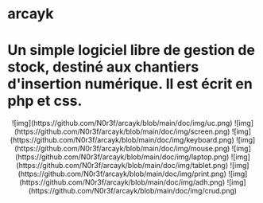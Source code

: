 # arcayk



 Un simple logiciel libre de gestion de stock, destiné aux chantiers d'insertion numérique. Il est écrit en php et css.
 ==

<center><p>
![img](https://github.com/N0r3f/arcayk/blob/main/doc/img/uc.png) 
![img](https://github.com/N0r3f/arcayk/blob/main/doc/img/screen.png)
![img](https://github.com/N0r3f/arcayk/blob/main/doc/img/keyboard.png)  
![img](https://github.com/N0r3f/arcayk/blob/main/doc/img/mouse.png)
![img](https://github.com/N0r3f/arcayk/blob/main/doc/img/laptop.png)
![img](https://github.com/N0r3f/arcayk/blob/main/doc/img/tablet.png)  
![img](https://github.com/N0r3f/arcayk/blob/main/doc/img/print.png)
![img](https://github.com/N0r3f/arcayk/blob/main/doc/img/adh.png)
![img](https://github.com/N0r3f/arcayk/blob/main/doc/img/crud.png)
 </p></center>
